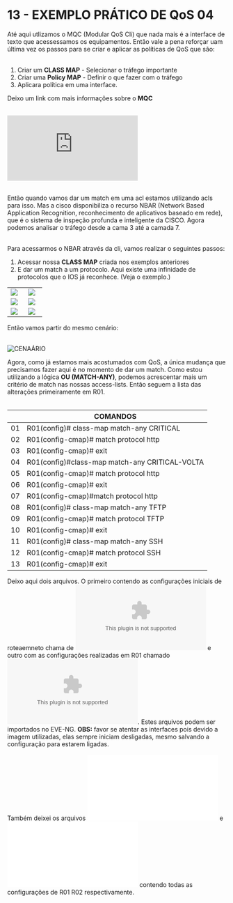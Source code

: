 # 13 - EXEMPLO PRÁTICO DE QoS 04

Até aqui utlizamos o MQC (Modular QoS Cli) que nada mais é a interface de texto que acessessamos os equipamentos. Então vale a pena reforçar uam última vez os passos para se criar e aplicar as políticas de QoS que são: <br></br>

1. Criar um **CLASS MAP** - Selecionar o tráfego importante
2. Criar uma **Policy MAP** - Definir o que fazer com o tráfego
3. Aplicara política em uma interface.

Deixo um link com mais informações sobre o **MQC** <br></br>

![MQC](https://www.cisco.com/c/en/us/td/docs/ios-xml/ios/qos_mqc/configuration/15-mt/qos-mqc-15-mt-book/qos-mqc.html) <br></br>

Então quando vamos dar um match em uma acl estamos utilizando acls para isso. Mas a cisco disponibiliza o recurso NBAR (Network Based Application Recognition, reconhecimento de aplicativos baseado em rede), que é o sistema de inspeção profunda e inteligente da CISCO. Agora podemos analisar o tráfego desde a cama 3 até a camada 7. <br></br>

Para acessarmos o NBAR através da cli, vamos realizar o seguintes passos:

1. Acessar nossa **CLASS MAP** criada nos exemplos anteriores
2. E dar um match a um protocolo. Aqui existe uma infinidade de protocolos que o IOS já reconhece. (Veja o exemplo.)

<table>
    <tr >
        <td width="40%"> <img src="Imagens/02-Nbar(01).png"></img> </td>
        <td width="40%"> <img src="Imagens/02-Nbar(02).png"></img> </td>
    </tr>
    <tr >
        <td width="40%"> <img src="Imagens/02-Nbar(03).png"></img> </td>
        <td width="40%"> <img src="Imagens/02-Nbar(04).png"></img> </td>
    </tr>
    <tr>
        <td width="40%"> <img src="Imagens/02-Nbar(05).png"></img> </td>
        <td width="40%"> <img src="Imagens/02-Nbar(06).png"></img> </td>
    </tr>
</table>

Então vamos partir do mesmo cenário: <br></br>

![CENAÁRIO](Imagens/01-cenario.png)

Agora, como já estamos mais acostumados com QoS, a única mudança que precisamos fazer aqui é no momento de dar um match. Como estou utilizando a lógica **OU (MATCH-ANY)**, podemos acrescentar mais um critério de match nas nossas access-lists. Então seguem a lista das alterações primeiramente em R01. <br></br>

|      |  COMANDOS                                                                             |
| :--: | ------------------------------------------------------------------------------------- | 
| 01   | R01(config)# class-map match-any CRITICAL                                             |
| 02   | R01(config-cmap)# match protocol http                                                 |
| 03   | R01(config-cmap)# exit                                                                |
| 04   | R01(config)#class-map match-any CRITICAL-VOLTA                                        |
| 05   | R01(config-cmap)# match protocol http                                                 |
| 06   | R01(config-cmap)# exit                                                                |
| 07   | R01(config-cmap)#match protocol http                                                  |
| 08   | R01(config)# class-map match-any TFTP                                                 |
| 09   | R01(config-cmap)# match protocol TFTP                                                 |
| 10   | R01(config-cmap)# exit                                                                |
| 11   | R01(config)# class-map match-any SSH                                                  |
| 12   | R01(config-cmap)# match protocol SSH                                                  |
| 13   | R01(config-cmap)# exit                                                                |




Deixo aqui dois arquivos. O primeiro contendo as configurações iniciais de roteaemneto chama de ![01-QoS(Zerado).zip](Arquivos/01-QoS(Zerado).zip) e outro com as configurações realizadas em R01 chamado ![02-QoS_(R02).zip](Arquivos/02-QoS_(R02).zip). Estes arquivos podem ser importados no EVE-NG. **OBS:** favor se atentar as interfaces pois devido a imagem utilizadas, elas sempre iniciam desligadas, mesmo salvando a configuração para estarem ligadas. <br></br>
Também deixei os arquivos ![R01.txt](Arquivos/R01.txt) e ![R02.txt](Arquivos/R02.txt) contendo todas as configurações de R01 R02 respectivamente. <br></br>
